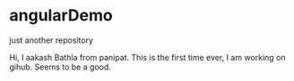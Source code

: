 # angularDemo
just another repository

Hi, I aakash Bathla from panipat. This is the first time ever, I am working on gihub. Seems to be a good.
